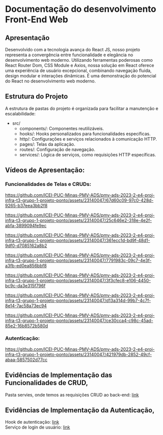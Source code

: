 # Documentação do desenvolvimento Front-End Web

## Apresentação
Desenvolvido com a tecnologia avança do React JS, nosso projeto representa a convergência entre funcionalidade e elegância no desenvolvimento web moderno. Utilizando ferramentas poderosas como React Router Dom, CSS Module e Axios, nossa solução em React oferece uma experiência de usuário excepcional, combinando navegação fluida, design modular e interações dinâmicas. É uma demonstração do potencial do React no desenvolvimento web moderno.

## Estrutura do Projeto

A estrutura de pastas do projeto é organizada para facilitar a manutenção e escalabilidade:
- src/
  - components/: Componentes reutilizáveis.
  - hooks/: Hooks personalizados para funcionalidades específicas.
  - http/: Configurações e serviços relacionados à comunicação HTTP.
  - pages/: Telas da aplicação.
  - routes/: Configuração de navegação.
  - services/: Lógica de serviços, como requisições HTTP específicas.
 
## Vídeos de Apresentação:
### Funcionalidades de Telas e CRUDs:



https://github.com/ICEI-PUC-Minas-PMV-ADS/pmv-ads-2023-2-e4-proj-infra-t3-grupo-1-projeto-ponto/assets/23140047/67d60c09-97c0-428d-9265-b37eea3bb2f8




https://github.com/ICEI-PUC-Minas-PMV-ADS/pmv-ads-2023-2-e4-proj-infra-t3-grupo-1-projeto-ponto/assets/23140047/25c646e2-318e-4e2f-abfa-3899094fe9ec




https://github.com/ICEI-PUC-Minas-PMV-ADS/pmv-ads-2023-2-e4-proj-infra-t3-grupo-1-projeto-ponto/assets/23140047/361ecc1d-bd9f-48d1-9df0-d7085162a8b2




https://github.com/ICEI-PUC-Minas-PMV-ADS/pmv-ads-2023-2-e4-proj-infra-t3-grupo-1-projeto-ponto/assets/23140047/7791983c-09c7-4e3f-a3fb-ed0ea856bbf8




https://github.com/ICEI-PUC-Minas-PMV-ADS/pmv-ads-2023-2-e4-proj-infra-t3-grupo-1-projeto-ponto/assets/23140047/3f3cfec8-e106-4450-bc9c-da3e315f796f




https://github.com/ICEI-PUC-Minas-PMV-ADS/pmv-ads-2023-2-e4-proj-infra-t3-grupo-1-projeto-ponto/assets/23140047/d13a314d-99b7-4c7f-8e14-7ac58a73ec94




https://github.com/ICEI-PUC-Minas-PMV-ADS/pmv-ads-2023-2-e4-proj-infra-t3-grupo-1-projeto-ponto/assets/23140047/ce30cca4-c98c-45ad-85e2-16b8572b580d



### Autenticação:



https://github.com/ICEI-PUC-Minas-PMV-ADS/pmv-ads-2023-2-e4-proj-infra-t3-grupo-1-projeto-ponto/assets/23140047/421979db-2852-49cf-abaa-5857502d77cc


## Evidências de Implementação das Funcionalidades de CRUD,
Pasta servies, onde temos as requisições CRUD ao back-end: [link](/src/frontend/web/clockin/src/services)

## Evidências de Implementação da Autenticação,
Hook de autenticação: [link](/src/frontend/web/clockin/src/hooks/useAuthentication.js) </br>
Serviço de login de usuário: [link](/src/frontend/web/clockin/src/services/userService.js)
